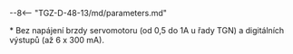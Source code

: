--8<-- "TGZ-D-48-13/md/parameters.md"

\* Bez napájení brzdy servomotoru (od 0,5 do 1A u řady TGN) a digitálních výstupů (až 6 x 300 mA).
